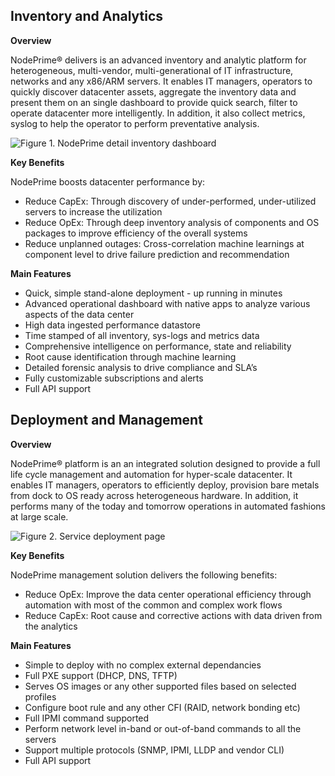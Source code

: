 ## Inventory and Analytics
**Overview**    

NodePrime® delivers is an advanced inventory and analytic platform for heterogeneous, multi-vendor, multi-generational of IT infrastructure, networks and any x86/ARM servers.  It enables IT managers, operators to quickly discover datacenter assets, aggregate the inventory data and present them on an single dashboard to provide quick search, filter to operate datacenter more intelligently.  In addition, it also collect metrics, syslog to help the operator to perform preventative analysis.  

![Figure 1. NodePrime detail inventory dashboard](https://github.com/ironfugu/np_docs/blob/master/images/dashboard.png)  


**Key Benefits**   

NodePrime boosts datacenter performance by:

* Reduce CapEx: Through discovery of under-performed, under-utilized servers to increase the utilization  
* Reduce OpEx: Through deep inventory analysis of components and OS packages to improve efficiency of the overall systems
* Reduce unplanned outages:  Cross-correlation machine learnings at component level to drive failure prediction and recommendation


**Main Features**  

*  Quick, simple stand-alone deployment - up running in minutes  
*  Advanced operational dashboard with native apps to analyze various aspects of the data center  
*  High data ingested performance datastore  
*  Time stamped of all inventory, sys-logs and metrics data  
*  Comprehensive intelligence on performance, state and reliability  
*  Root cause identification through machine learning
*  Detailed forensic analysis to drive compliance and SLA’s
*  Fully customizable subscriptions and alerts 
*  Full API support



## Deployment and Management 

**Overview**  

NodePrime® platform is an an integrated solution designed to provide a full life cycle management and automation for hyper-scale datacenter.   It enables IT managers, operators to efficiently deploy, provision bare metals from dock to OS ready across heterogeneous hardware.  In addition, it performs many of the today and tomorrow operations in automated fashions at large scale.


![Figure 2. Service deployment page](https://github.com/ironfugu/np_docs/blob/master/images/agent-deploy.png)  

**Key Benefits**  

NodePrime management solution delivers the following benefits:  
   
*  Reduce OpEx:  Improve the data center operational efficiency through automation with most of the common and complex work flows  
*  Reduce CapEx: Root cause and corrective actions with data driven from the analytics

**Main Features**  

* Simple to deploy with no complex external dependancies
* Full PXE support (DHCP, DNS, TFTP)  
* Serves OS images or any other supported files based on selected profiles  
* Configure boot rule and any other CFI (RAID, network bonding etc)
* Full IPMI command supported    
* Perform network level in-band or out-of-band commands to all the servers  
* Support multiple protocols (SNMP, IPMI, LLDP and vendor CLI)
* Full API support  
 
